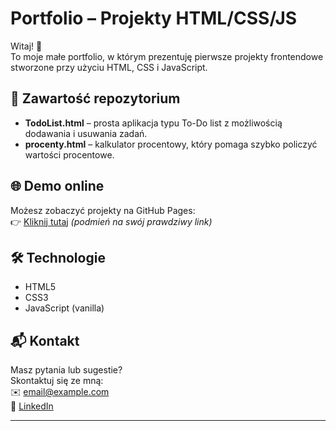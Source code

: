 # Portfolio – Projekty HTML/CSS/JS

Witaj! 👋  
To moje małe portfolio, w którym prezentuję pierwsze projekty frontendowe stworzone przy użyciu HTML, CSS i JavaScript.

## 📁 Zawartość repozytorium

- **TodoList.html** – prosta aplikacja typu To-Do list z możliwością dodawania i usuwania zadań.
- **procenty.html** – kalkulator procentowy, który pomaga szybko policzyć wartości procentowe.

## 🌐 Demo online

Możesz zobaczyć projekty na GitHub Pages:  
👉 [Kliknij tutaj](https://twojanazwa.github.io/portfolio-github) *(podmień na swój prawdziwy link)*

## 🛠 Technologie

- HTML5
- CSS3
- JavaScript (vanilla)

## 📬 Kontakt

Masz pytania lub sugestie?  
Skontaktuj się ze mną:  
✉️ email@example.com  
🔗 [LinkedIn](https://linkedin.com/in/twoj-profil)

---

